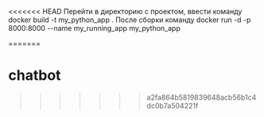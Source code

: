 <<<<<<< HEAD
Перейти в директорию с проектом, ввести команду docker build -t my_python_app .
После сборки команду docker run -d -p 8000:8000 --name my_running_app my_python_app

=======
# chatbot
>>>>>>> a2fa864b5819839648acb56b1c4dc0b7a504221f
